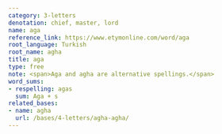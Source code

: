 ```yaml
---
category: 3-letters
denotation: chief, master, lord
name: aga
reference_link: https://www.etymonline.com/word/aga
root_language: Turkish
root_name: agha
title: aga
type: free
note: <span>Aga and agha are alternative spellings.</span>
word_sums:
- respelling: agas
  sum: Aga + s
related_bases:
- name: agha
  url: /bases/4-letters/agha-agha/
---
```

